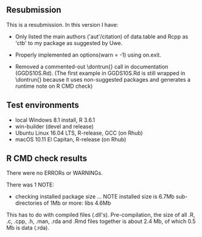 ## Resubmission
This is a resubmission. In this version I have:

* Only listed the main authors ('aut'/citation) of data.table and Rcpp as 'ctb' to my package as suggested by Uwe.  

* Properly implemented an options(warn = -1) using on.exit.

* Removed a commented-out \dontrun{} call in documentation (GGDS10S.Rd). (The first example in GGDS10S.Rd is still wrapped in \dontrun{} because it uses non-suggested packages and generates a
runtime note on R CMD check)

## Test environments
* local Windows 8.1 install, R 3.6.1
* win-builder (devel and release)
* Ubuntu Linux 16.04 LTS, R-release, GCC (on Rhub)
* macOS 10.11 El Capitan, R-release (on Rhub)

## R CMD check results
There were no ERRORs or WARNINGs.

There was 1 NOTE:

  * checking installed package size ... NOTE
    installed size is  6.7Mb
    sub-directories of 1Mb or more:
      libs   4.6Mb

This has to do with compiled files (.dll's). Pre-compilation, 
the size of all .R, .c, .cpp, .h, .man, .rda and .Rmd files 
together is about 2.4 Mb, of which 0.5 Mb is data (.rda).
